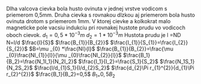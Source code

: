 Dlha valcova cievka bola husto ovinuta v jednej vrstve vodicom s priemerom 0,5mm. Druha cievka s rovnakou dlzkou aj priemerom bola husto ovinuta drotom s priemerom 1mm. V ktorej cievke a kolkokrat malo magneticke pole vacsiu indukciu pri rovnakej hustote prudu vo vodicoch oboch cievok.
$d_1=0,5*10^{-3}m$
$d_{2}=1*10^{-3}m$
Hustota prudu je
l =ND
N=l/d
$\frac{I}{S}$
$\frac{B_{1}}{B_{2}}$
$\frac{I_{1}}{S_{1}}=\frac{I_{2}}{S_{2}}$
$B=\mu _{0} *\frac{NI}{l}$
$\frac{B_{1}}{B_{2}}=\frac{\mu _{0}\frac{NI_{1}}{l}}{\mu _{0}\frac{NI_{2}}{l}}$
$\frac{B_1}{B_2}=\frac{N_1I_1}{N_2I_2}$
$\frac{I_1}{I_2}=\frac{S_1}{S_2}$
$\frac{N_1S_1}{N_2S_2}$
$\frac{l/d_{1}S_1}{l/d_{2}S_2}$
$\frac{d_{2}\Pi r_{1}^{2}}{d_{1}\Pi r_{2}^{2}}$
$\frac{B_1}{B_2}=0,5$
$B_{1=}0,5B_2$





